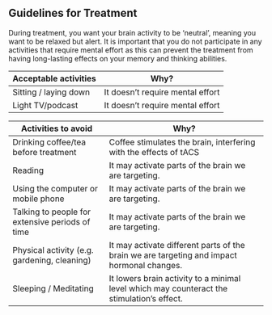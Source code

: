 ## Guidelines for Treatment

During treatment, you want your brain activity to be ‘neutral’, meaning
you want to be relaxed but alert. It is important that you do not
participate in any activities that require mental effort as this can
prevent the treatment from having long-lasting effects on your memory
and thinking abilities.

| Acceptable activities | Why?                             |
|-----------------------|----------------------------------|
| Sitting / laying down | It doesn’t require mental effort |
| Light TV/podcast      | It doesn’t require mental effort |

| Activities to avoid                             | Why?                                                                                       |
|-------------------------------------------------|--------------------------------------------------------------------------------------------|
| Drinking coffee/tea before treatment            | Coffee stimulates the brain, interfering with the effects of tACS                          |
| Reading                                         | It may activate parts of the brain we are targeting.                                       |
| Using the computer or mobile phone              | It may activate parts of the brain we are targeting.                                       |
| Talking to people for extensive periods of time | It may activate parts of the brain we are targeting.                                       |
| Physical activity (e.g. gardening, cleaning)    | It may activate different parts of the brain we are targeting and impact hormonal changes. |
| Sleeping / Meditating                           | It lowers brain activity to a minimal level which may counteract the stimulation’s effect. |

